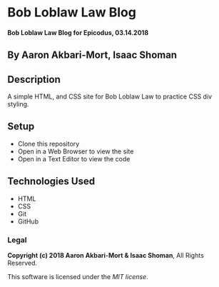 # Bob Loblaw Law Blog

#### Bob Loblaw Law Blog for Epicodus, 03.14.2018

## By Aaron Akbari-Mort, Isaac Shoman

## Description

A simple HTML, and CSS site for Bob Loblaw Law to practice CSS div styling.

## Setup

* Clone this repository
* Open in a Web Browser to view the site
* Open in a Text Editor to view the code

## Technologies Used

* HTML
* CSS
* Git
* GitHub

### Legal

**Copyright (c) 2018 Aaron Akbari-Mort & Isaac Shoman**, All Rights Reserved.

This software is licensed under the _MIT license_.
